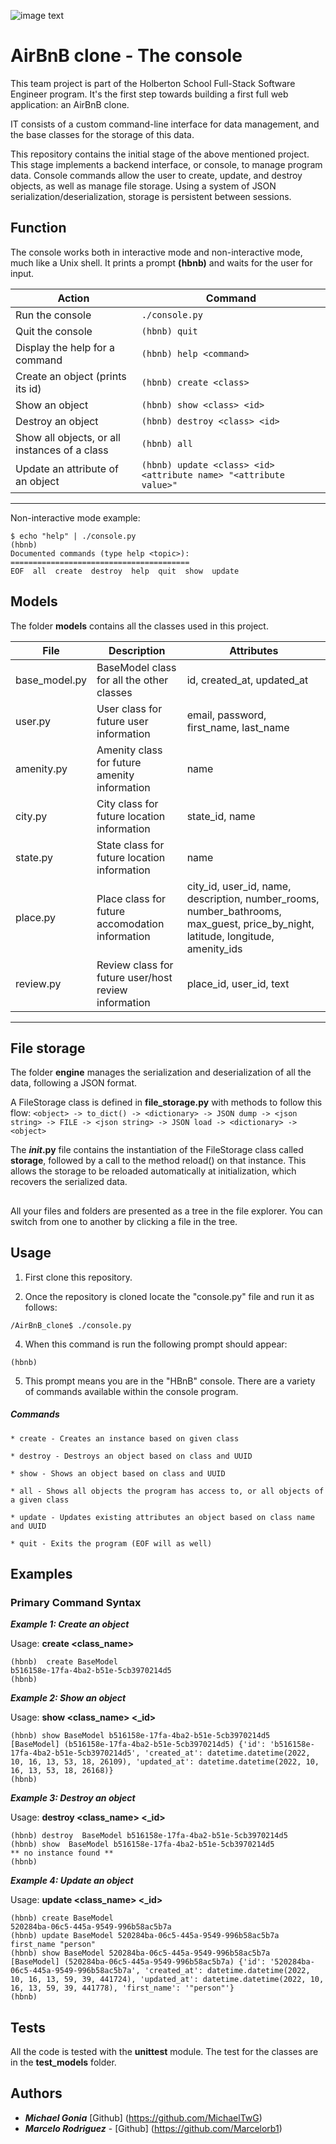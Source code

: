 ![image text](https://user-images.githubusercontent.com/105667144/196003373-c103b426-3eb8-418b-827b-c4a12c81745d.png)

#  AirBnB clone - The console



This team project is part of the Holberton School Full-Stack Software Engineer program. It's the first step towards building a first full web application: an AirBnB clone. 

IT consists of a custom command-line interface for data management, and the base classes for the storage of this data.

This repository contains the initial stage of the above mentioned project. This stage implements a backend interface, or console, to manage program data. Console commands allow the user to create, update, and destroy objects, as well as manage file storage. Using a system of JSON serialization/deserialization, storage is persistent between sessions.


## Function

The console works both in interactive mode and non-interactive mode, much like a Unix shell. It prints a prompt **(hbnb)** and waits for the user for input.

| Action | Command |
|--------------|------|
| Run the console |```./console.py```|
| Quit the console | ```(hbnb) quit``` |
| Display the help for a command | ```(hbnb) help <command>``` |
| Create an object (prints its id)|```(hbnb) create <class>``` |
| Show an object | `(hbnb) show <class> <id>`  |
| Destroy an object | `(hbnb) destroy <class> <id>` |
| Show all objects, or all instances of a class | `(hbnb) all` |
| Update an attribute of an object | `(hbnb) update <class> <id> <attribute name> "<attribute value>"`|
___________________________________________________________________

Non-interactive mode example:

```
$ echo "help" | ./console.py
(hbnb)
Documented commands (type help <topic>):
========================================
EOF  all  create  destroy  help  quit  show  update
```
## Models

The folder  **models**  contains all the classes used in this project.

File | Description | Attributes
-----|---------------|---------------------------------|
base_model.py |BaseModel class for all the other classes | id, created_at, updated_at |
user.py | User class for future user information | email, password, first_name, last_name |
amenity.py | Amenity class for future amenity information | name |
city.py | City class for future location information | state_id, name |
state.py | State class for future location information | name |
place.py | Place class for future accomodation information | city_id, user_id, name, description, number_rooms, number_bathrooms, max_guest, price_by_night, latitude, longitude, amenity_ids |
review.py | Review class for future user/host review information | place_id, user_id, text
-----------------

## File storage

The folder  **engine** manages the serialization and deserialization of all the data, following a JSON format.

A FileStorage class is defined in  **file_storage.py**  with methods to follow this flow:  `<object> -> to_dict() -> <dictionary> -> JSON dump -> <json string> -> FILE -> <json string> -> JSON load -> <dictionary> -> <object>`

The  **_init_.py** file contains the instantiation of the FileStorage class called  **storage**, followed by a call to the method reload() on that instance. This allows the storage to be reloaded automatically at initialization, which recovers the serialized data.

## 

All your files and folders are presented as a tree in the file explorer. You can switch from one to another by clicking a file in the tree.

## Usage
1.  First clone this repository.
    
2.  Once the repository is cloned locate the "console.py" file and run it as follows:
    

```
/AirBnB_clone$ ./console.py

```

4.  When this command is run the following prompt should appear:

```
(hbnb)

```

5.  This prompt means you are in the "HBnB" console. There are a variety of commands available within the console program.

##### Commands

```
* create - Creates an instance based on given class

* destroy - Destroys an object based on class and UUID

* show - Shows an object based on class and UUID

* all - Shows all objects the program has access to, or all objects of a given class

* update - Updates existing attributes an object based on class name and UUID

* quit - Exits the program (EOF will as well)

```


## Examples

### Primary Command Syntax ###

***Example 1: Create an object***

Usage: **create <class_name>**
``` 
(hbnb)  create BaseModel
b516158e-17fa-4ba2-b51e-5cb3970214d5
(hbnb)

```
***Example 2: Show an object***

Usage: **show <class_name> <_id>**
```
(hbnb) show BaseModel b516158e-17fa-4ba2-b51e-5cb3970214d5
[BaseModel] (b516158e-17fa-4ba2-b51e-5cb3970214d5) {'id': 'b516158e-17fa-4ba2-b51e-5cb3970214d5', 'created_at': datetime.datetime(2022, 10, 16, 13, 53, 18, 26109), 'updated_at': datetime.datetime(2022, 10, 16, 13, 53, 18, 26168)}
(hbnb)

```



***Example 3: Destroy an object***

Usage: **destroy <class_name> <_id>**
```
(hbnb) destroy  BaseModel b516158e-17fa-4ba2-b51e-5cb3970214d5
(hbnb) show  BaseModel b516158e-17fa-4ba2-b51e-5cb3970214d5
** no instance found **
(hbnb)
```


***Example 4: Update an object***

Usage: **update <class_name> <_id>**

```
(hbnb) create BaseModel
520284ba-06c5-445a-9549-996b58ac5b7a
(hbnb) update BaseModel 520284ba-06c5-445a-9549-996b58ac5b7a first_name "person"
(hbnb) show BaseModel 520284ba-06c5-445a-9549-996b58ac5b7a
[BaseModel] (520284ba-06c5-445a-9549-996b58ac5b7a) {'id': '520284ba-06c5-445a-9549-996b58ac5b7a', 'created_at': datetime.datetime(2022, 10, 16, 13, 59, 39, 441724), 'updated_at': datetime.datetime(2022, 10, 16, 13, 59, 39, 441778), 'first_name': '"person"'}
(hbnb)
```



## Tests

All the code is tested with the  **unittest**  module. The test for the classes are in the **test_models** folder.

## Authors


- ***Michael Gonia*** [Github] (https://github.com/MichaelTwG) 
-   ***Marcelo Rodriguez***  -  [Github] (https://github.com/Marcelorb1) 

